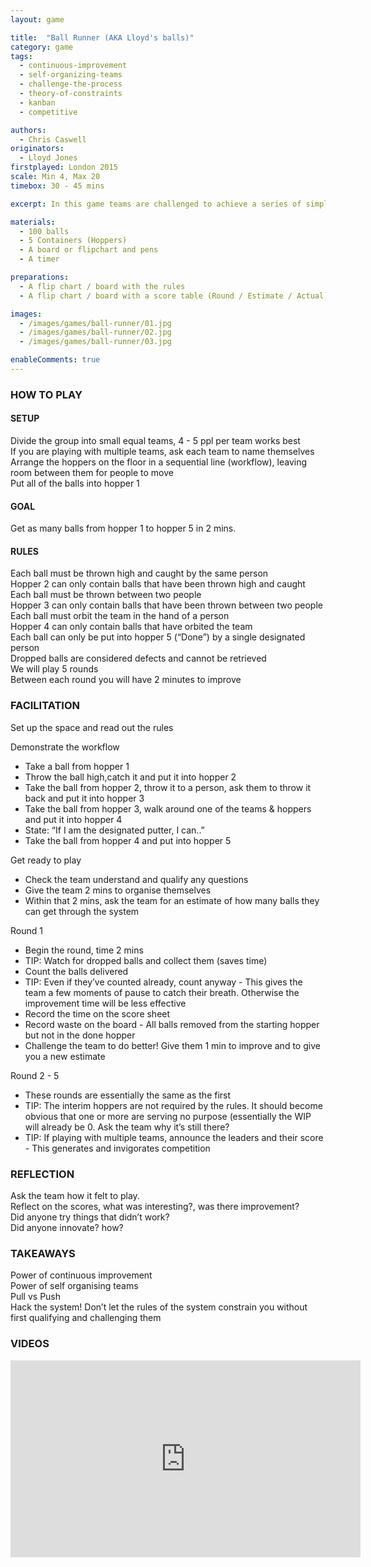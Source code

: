 ```yaml
---
layout: game

title:  "Ball Runner (AKA Lloyd's balls)"
category: game
tags:
  - continuous-improvement
  - self-organizing-teams
  - challenge-the-process
  - theory-of-constraints
  - kanban
  - competitive

authors: 
  - Chris Caswell
originators: 
  - Lloyd Jones
firstplayed: London 2015
scale: Min 4, Max 20
timebox: 30 - 45 mins

excerpt: In this game teams are challenged to achieve a series of simple tasks as quickly as possible. The game will quickly introduce bottlenecks, which in turn will generate a high amount of work in progress. Teams are given the opportunity to make several attempts, each time taking the opportunity to inspect and adapt.

materials:
  - 100 balls
  - 5 Containers (Hoppers)
  - A board or flipchart and pens
  - A timer

preparations:
  - A flip chart / board with the rules
  - A flip chart / board with a score table (Round / Estimate / Actual)

images:
  - /images/games/ball-runner/01.jpg
  - /images/games/ball-runner/02.jpg
  - /images/games/ball-runner/03.jpg

enableComments: true
---
```


### HOW TO PLAY

#### SETUP
Divide the group into small equal teams, 4 - 5 ppl per team works best  
If you are playing with multiple teams, ask each team to name themselves  
Arrange the hoppers on the floor in a sequential line (workflow), leaving room between them for people to move  
Put all of the balls into hopper 1  

#### GOAL
Get as many balls from hopper 1 to hopper 5 in 2 mins.  

#### RULES
Each ball must be thrown high and caught by the same person  
Hopper 2 can only contain balls that have been thrown high and caught  
Each ball must be thrown between two people  
Hopper 3 can only contain balls that have been thrown between two people  
Each ball must orbit the team in the hand of a person  
Hopper 4 can only contain balls that have orbited the team  
Each ball can only be put into hopper 5 (“Done”) by a single designated person  
Dropped balls are considered defects and cannot be retrieved  
We will play 5 rounds  
Between each round you will have 2 minutes to improve  

### FACILITATION
Set up the space and read out the rules  

Demonstrate the workflow  

* Take a ball from hopper 1  
* Throw the ball high,catch it and put it into hopper 2  
* Take the ball from hopper 2, throw it to a person, ask them to throw it back and put it into hopper 3  
* Take the ball from hopper 3, walk around one of the teams & hoppers and put it into hopper 4  
* State: “If I am the designated putter, I can..”  
* Take the ball from hopper 4 and put into hopper 5  

Get ready to play

* Check the team understand and qualify any questions  
* Give the team 2 mins to organise themselves  
* Within that 2 mins, ask the team for an estimate of how many balls they can get through the system  

Round 1

* Begin the round, time 2 mins
* TIP: Watch for dropped balls and collect them (saves time)
* Count the balls delivered 
* TIP: Even if they’ve counted already, count anyway - This gives the team a few moments of pause to catch their breath. Otherwise the improvement time will be less effective
* Record the time on the score sheet 
* Record waste on the board - All balls removed from the starting hopper but not in the done hopper
* Challenge the team to do better! Give them 1 min to improve and to give you a new estimate

Round 2 - 5

* These rounds are essentially the same as the first
* TIP: The interim hoppers are not required by the rules. It should become obvious that one or more are serving no purpose (essentially the WIP will already be 0. Ask the team why it’s still there?
* TIP: If playing with multiple teams, announce the leaders and their score - This generates and invigorates competition

### REFLECTION
Ask the team how it felt to play.   
Reflect on the scores, what was interesting?, was there improvement?  
Did anyone try things that didn’t work?  
Did anyone innovate? how?  


### TAKEAWAYS
Power of continuous improvement  
Power of self organising teams  
Pull vs Push  
Hack the system! Don’t let the rules of the system constrain you without first qualifying and challenging them  

### VIDEOS

<iframe width="560" height="315" src="https://www.youtube.com/embed/DYssyqTkTIw" frameborder="0" allowfullscreen></iframe>